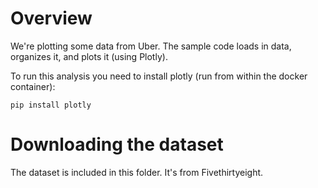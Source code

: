 # Overview

We're plotting some data from Uber.  The sample code loads in data, organizes it, and plots it (using Plotly).

To run this analysis you need to install plotly (run from within the docker container):

`pip install plotly`

# Downloading the dataset

The dataset is included in this folder.  It's from Fivethirtyeight.
